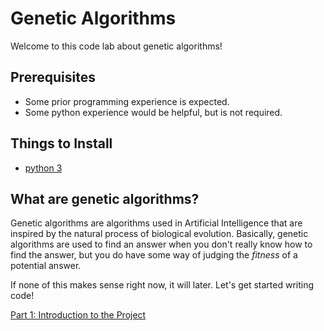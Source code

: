 # Genetic Algorithms

Welcome to this code lab about genetic algorithms!

## Prerequisites
* Some prior programming experience is expected.
* Some python experience would be helpful, but is not required.

## Things to Install
* [python 3](https://www.python.org/downloads/)

## What are genetic algorithms?
Genetic algorithms are algorithms used in Artificial Intelligence that are inspired by the natural process of biological evolution. Basically, genetic algorithms are used to find an answer when you don't really know how to find the answer, but you do have some way of judging the _fitness_ of a potential answer.

If none of this makes sense right now, it will later. Let's get started writing code!

[Part 1: Introduction to the Project](https://github.com/OKStateACM/GeneticAlgorithmsCodelab/blob/master/Part%201.md)
